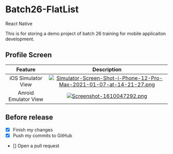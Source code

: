 # Batch26-FlatList
React Native

This is for storing a demo project of batch 26 training for mobile applicaiton development.

## Profile Screen
|Feature|Description|
|:--:|:--:|
|iOS Simulator View|[![Simulator-Screen-Shot-i-Phone-12-Pro-Max-2021-01-07-at-14-21-27.png](https://i.postimg.cc/MGkKw72s/Simulator-Screen-Shot-i-Phone-12-Pro-Max-2021-01-07-at-14-21-27.png)](https://postimg.cc/Snrp7zK8)|
|Anroid Emulator View|[![Screenshot-1610047292.png](https://i.postimg.cc/ZYDmZ86r/Screenshot-1610047292.png)](https://postimg.cc/kD8zvt14)|

## Before release
- [x] Finish my changes
- [x] Push my commits to GitHub
- [] Open a pull request
